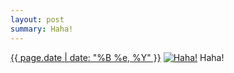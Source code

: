 ```yaml
---
layout: post
summary: Haha!
---
```


<p>
  <time><a href="/334">{{ page.date | date: "%B %e, %Y" }}</a></time>
  <a href="/334"><img src="{{ site.assets_url }}/334-240.jpg" srcset="{{ site.assets_url }}/334-480.jpg 480w, {{ site.assets_url }}/334-360.jpg 360w, {{ site.assets_url }}/334-240.jpg 240w, {{ site.assets_url }}/334-120.jpg 120w" sizes="(min-width: 700px) 50vw, calc(100vw - 2rem)" alt="Haha!" /></a>
  <span>Haha!</span>
</p>
